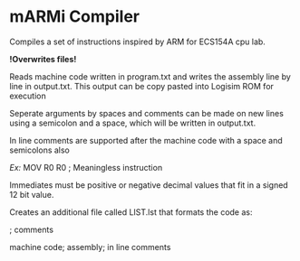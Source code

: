 # mARMi Compiler
Compiles a set of instructions inspired by ARM for ECS154A cpu lab. 

**!Overwrites files!**

Reads machine code written in program.txt and writes the assembly line by line in output.txt. This output can be copy pasted into Logisim ROM for execution

Seperate arguments by spaces and comments can be made on new lines using a semicolon and a space, which will be written in output.txt.

In line comments are supported after the machine code with a space and semicolons also

*Ex:* 
MOV R0 R0 ; Meaningless instruction

Immediates must be positive or negative decimal values that fit in a signed 12 bit value.

Creates an additional file called LIST.lst that formats the code as:  

; comments 

machine code; assembly; in line comments